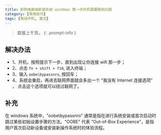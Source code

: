 ```yaml
---
title: 新购电脑或新装系统 windows 第一次开机需要联网问题
category: [常用技巧]
tags: [离线开机, 激活]
---
```


> 直接上干货。
{: .prompt-info }

## 解决办法
+ 1、开机，按照提示下一步，直到出现让你连接 wifi 那一步；
+ 2、点击 `fn + shift + f10`, 进入终端；
+ 3、输入 `oobe\bypassnro`, 按回车；
+ 4、系统会重启，再进去联网界面就会多出一个 "我没有 Internet 连接选项" ， 点击这个选项就可以绕过联网了。

## 补充
在 windows 系统中，"oobe\bypassnro" 通常是指在进行系统安装或首次启动时跳过某些初始设置步骤的方法。"OOBE" 代表 "Out-of-Box Experience"，是指用户首次启动新设备或安装新操作系统时的体验流程。